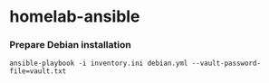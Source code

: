 # homelab-ansible

### Prepare Debian installation
`ansible-playbook -i inventory.ini debian.yml --vault-password-file=vault.txt`


